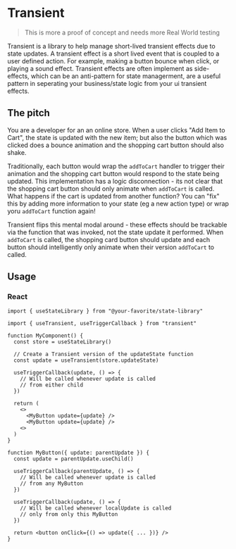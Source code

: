 # Transient

> This is more a proof of concept and needs more Real World testing

Transient is a library to help manage short-lived transient effects due to state updates. A transient effect is a short lived event that is coupled to a user defined action. For example, making a button bounce when click, or playing a sound effect. Transient effects are often implement as side-effects, which can be an anti-pattern for state managerment, are a useful pattern in seperating your business/state logic from your ui transient effects.

## The pitch

You are a developer for an an online store. When a user clicks "Add Item to Cart", the state is updated with the new item; but also the button which was clicked does a bounce animation and the shopping cart button should also shake.

Traditionally, each button would wrap the `addToCart` handler to trigger their animation and the shopping cart button would respond to the state being updated. This implementation has a logic disconnection - its not clear that the shopping cart button should only animate when `addToCart` is called. What happens if the cart is updated from another function? You can "fix" this by adding more information to your state (eg a new action type) or wrap yoru `addToCart` function again!

Transient flips this mental modal around - these effects should be trackable via the function that was invoked, not the state update it performed. When `addToCart` is called, the shopping card button should update and each button should intelligently only animate when their version `addToCart` to called.

## Usage

### React

```tsx
import { useStateLibrary } from "@your-favorite/state-library"

import { useTransient, useTriggerCallback } from "transient"

function MyComponent() {
  const store = useStateLibrary()

  // Create a Transient version of the updateState function
  const update = useTransient(store.updateState)

  useTriggerCallback(update, () => {
    // Will be called whenever update is called
    // from either child
  })

  return (
    <>
      <MyButton update={update} />
      <MyButton update={update} />
    <>
  )
}

function MyButton({ update: parentUpdate }) {
  const update = parentUpdate.useChild()

  useTriggerCallback(parentUpdate, () => {
    // Will be called whenever update is called
    // from any MyButton
  })

  useTriggerCallback(update, () => {
    // Will be called whenever localUpdate is called
    // only from only this MyButton
  })

  return <button onClick={() => update({ ... })} />
}
```
